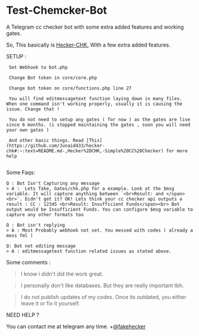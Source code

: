 # Test-Chemcker-Bot
A Telegram cc checker bot with some extra added features and working gates. 

So, This basically is [Hecker-CHK.](https://github.com/Junaid433/hecker-chk) With a few extra added features.

SETUP : 
```
 Set Webhook to bot.php

 Change Bot token in core/core.php 

 Change bot token on core/functions.php line 27

 You will find editmessagetext function laying down in many files. When one command isn't working properly, usually it is causing the issue. Change that !

 You do not need to setup any gates ( for now ) as the gates are live since 6 months. (i stopped maintaining the gates , soon you will need  your own gates )

 And other basic things. Read [This](https://github.com/Junaid433/hecker-chk#:~:text=README.md-,Hecker%2DCHK,-Simple%20CC%20Checker) for more help
 
 ```
Some Faqs:

```
Q : Bot Isn't Capturing any message
> A :  Lets Take, Gates/chk.php for a example. Look at the $msg variable. It will capture anything between `<br>Result: and </span><br>`. Didn't get it? OK! Lets think your cc checker api outputs a result : CC : 12345 <br>Result: Insufficient Funds</span><br> Bot output would be Insufficient Funds. You can configure $msg variable to capture any other formats too

Q : Bot isn't replying
> A : Most Probably webhook not set. You messed with codes ( already a mess fml )

Q: Bot not editing message
> A : editmessagetext function related issues as stated above.
```
Some comments :

> I know i didn't did the work great.

> I personally don't like databases. But they are really important tbh.

> I do not publish updates of my codes. Once its outdated, you either leave it or fix it yourself.

NEED HELP ?  

You can contact me at telegram any time.
+[@fakehecker](https://t.me/fakehecker)



